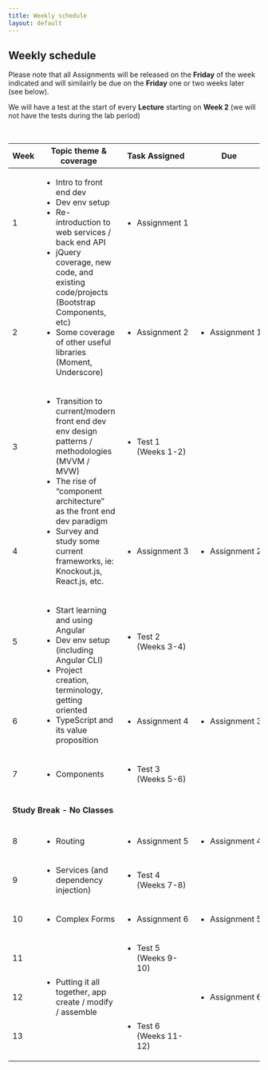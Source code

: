 ```yaml
---
title: Weekly schedule
layout: default
---
```


## Weekly schedule

Please note that all Assignments will be released on the **Friday** of the week indicated and will similairly be due on the **Friday** one or two weeks later (see below).

We will have a test at the start of every **Lecture** starting on **Week 2** (we will not have the tests during the lab period)

<br>

<table>
<thead>
<tr>
<th>Week</th>
<th>Topic theme &amp; coverage</th>
<th>Task Assigned</th>
<th>Due</th>
</tr>
</thead>
<tbody>
<tr>
<td>1</td>
<td rowspan="2">
<ul>
<li>Intro to front end dev</li>
<li>Dev env setup</li>
<li>Re-introduction to web services / back end API</li>
<li>jQuery coverage, new code, and existing code/projects (Bootstrap Components, etc)</li>
<li>Some coverage of other useful libraries (Moment, Underscore)</li>
</ul>
</td>
<td><ul><li>Assignment&nbsp;1</li></ul></td>
<td></td>
</tr>

<tr>
<td>2</td>
<td><ul><li>Assignment&nbsp;2</li></ul></td>
<td><ul><li>Assignment&nbsp;1</li></ul></td>
</tr>

<tr>
<td>3</td>
<td rowspan="2">
<ul>
<li>Transition to current/modern front end dev env design patterns / methodologies (MVVM / MVW)</li>
<li>The rise of “component architecture” as the front end dev paradigm</li>
<li>Survey and study some current frameworks, ie: Knockout.js, React.js, etc.</li>
</ul>
</td>
<td><ul><li>Test 1<br />(Weeks 1-2)</li></ul></td>
<td></td>
</tr>

<tr>
<td>4</td>
<td><ul><li>Assignment&nbsp;3</li></ul></td>
<td><ul><li>Assignment&nbsp;2</li></ul></td>
</tr>

<tr>
<td>5</td>
<td rowspan="2">
<ul>
<li>Start learning and using Angular</li>
<li>Dev env setup (including Angular CLI)</li>
<li>Project creation, terminology, getting oriented</li>
<li>TypeScript and its value proposition</li>
</ul>
</td>
<td><ul><li>Test 2<br />(Weeks 3-4)</li></ul></td>
<td></td>
</tr>

<tr>
<td>6</td>

<td><ul><li>Assignment&nbsp;4</li></ul></td>
<td><ul><li>Assignment&nbsp;3</li></ul></td>
</tr>



<tr>
<td>7</td>
<td><ul><li>Components</li></ul></td>
<td><ul><li>Test 3<br />(Weeks 5-6)</li></ul></td>
<td></td>
</tr>

<tr>
<td colspan="4"><br /><strong>Study Break - No Classes</strong><br /><br /></td>
</tr>

<tr>
<td>8</td>
<td><ul><li>Routing</li></ul></td>
<td><ul><li>Assignment&nbsp;5</li></ul></td>
<td><ul><li>Assignment&nbsp;4</li></ul></td>
</tr>

<tr>
<td>9</td>
<td><ul><li>Services (and dependency injection)</li></ul></td>
<td><ul><li>Test 4<br />(Weeks 7-8)</li></ul></td>
<td></td>
</tr>

<tr>
<td>10</td>
<td><ul><li>Complex Forms</li></ul></td>
<td><ul><li>Assignment&nbsp;6</li></ul></td>
<td><ul><li>Assignment&nbsp;5</li></ul></td>
</tr>

<tr>
<td>11</td>
<td rowspan="3"><ul><li>Putting it all together, app create / modify / assemble</li></ul></td>
<td><ul><li>Test 5<br />(Weeks 9-10)</li></ul></td>
<td></td>
</tr>

<tr>
<td>12</td>

<td></td>
<td><ul><li>Assignment&nbsp;6</li></ul></td>
</tr>

<tr>
<td>13</td>

<td><ul><li>Test 6<br />(Weeks 11-12)</li></ul></td>
<td></td>
</tr>

</tbody>
</table>


